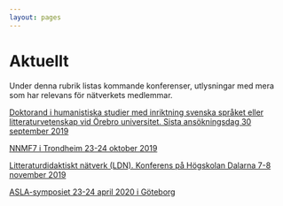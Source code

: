 ```yaml
---
layout: pages
---
```


# Aktuellt

Under denna rubrik listas kommande konferenser, utlysningar med mera som har relevans för nätverkets medlemmar.

[Doktorand i humanistiska studier med inriktning svenska språket eller litteraturvetenskap vid Örebro universitet. Sista ansökningsdag 30 september 2019](https://www.oru.se/jobba-hos-oss/lediga-jobb/jobbannons/?jid=20190309)

[NNMF7 i Trondheim 23-24 oktober 2019](https://www.ntnu.no/nnmf7)

[Litteraturdidaktiskt nätverk (LDN). Konferens på Högskolan Dalarna 7-8 november 2019](https://www.du.se/ldn2019)

[ASLA-symposiet 23-24 april 2020 i Göteborg](https://asla2020.wordpress.com/)
